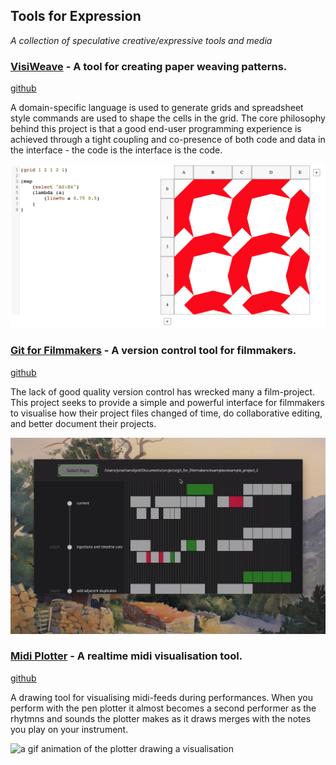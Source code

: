 ## Tools for Expression

*A collection of speculative creative/expressive tools and media*

### [VisiWeave](#visiweave) - A tool for creating paper weaving patterns.

[github](https://github.com/jskjott/heartweave)

A domain-specific language is used to generate grids and spreadsheet style commands are used to shape the cells in the grid. The core philosophy behind this project is that a good end-user programming experience is achieved through a tight coupling and co-presence of both code and data in the interface - the code is the interface is the code.

![the tool work environment](img/environment.png)

### [Git for Filmmakers](#git_for_filmmakers) - A version control tool for filmmakers. 

[github](https://github.com/jskjott/git-for-filmmakers)

The lack of good quality version control has wrecked many a film-project. This project seeks to provide a simple and powerful interface for filmmakers to visualise how their project files changed of time, do collaborative editing, and better document their projects.

![the git for filmmakers GUI](img/git_for_filmmakers_aug21.png)

### [Midi Plotter](#midi_plotter) - A realtime midi visualisation tool.

[github](https://github.com/jskjott/midi-plotter)

A drawing tool for visualising midi-feeds during performances. When you perform with the pen plotter it almost becomes a second performer as the rhytmns and sounds the plotter makes as it draws merges with the notes you play on your instrument.

![a gif animation of the plotter drawing a visualisation](https://raw.githubusercontent.com/jskjott/midi-plotter/master/midi-plotter.gif)
